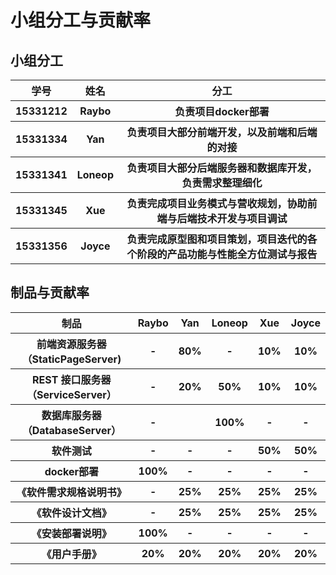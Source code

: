 # 小组分工与贡献率

## 小组分工

<table>
    <thead>
        <tr>
            <th >学号</th>
            <th >姓名</th>
            <th style="text-align: center;">分工</th>
        </tr>
    </thead>
    <tbody>
       <tr>
            <th >15331212</th>
            <th>Raybo</th>
            <th>负责项目docker部署</th>
       </tr>
            <th >15331334</th>
            <th>Yan</th>
            <th>负责项目大部分前端开发，以及前端和后端的对接</th>
        </tr>
        <tr>
            <th >15331341</th>
            <th>Loneop</th>
            <th>负责项目大部分后端服务器和数据库开发，负责需求整理细化</th>
        </tr>
        <tr>
            <th >15331345</th>
            <th>Xue</th>
            <th>负责完成项目业务模式与营收规划，协助前端与后端技术开发与项目调试</th>
        </tr>
        <tr>
            <th>15331356</th>
            <th>Joyce</th>
            <th>负责完成原型图和项目策划，项目迭代的各个阶段的产品功能与性能全方位测试与报告</th>
        </tr>      
    </tbody>
</table>

## 制品与贡献率

<table>
    <thead>
        <tr>
            <th >制品</th>
            <th style="text-align: center;">Raybo</th>
            <th style="text-align: center;">Yan</th>
            <th style="text-align: center;">Loneop</th>
            <th style="text-align: center;">Xue</th>
            <th style="text-align: center;">Joyce</th>
        </tr>
    </thead>
    <tbody>
       <tr>
            <th>前端资源服务器（StaticPageServer)</th>
            <th>-</th>
            <th>80%</th>
            <th>-</th>
            <th>10%</th>
            <th>10%</th>
       </tr>
            <th> REST 接口服务器（ServiceServer） </th>
            <th>-</th>
            <th>20%</th>
            <th>50%</th>
            <th>10%</th>
            <th>10%</th>
        </tr>
        <tr>
            <th>数据库服务器（DatabaseServer）</th>
            <th>-</th>
            <th></th>
            <th>100%</th>
            <th>-</th>
            <th>-</th>
        </tr>
        <tr>
            <th>软件测试</th>
            <th>-</th>
            <th>-</th>
            <th>-</th>
            <th>50%</th>
            <th>50%</th>
        </tr>
        <tr>
            <th>docker部署</th>
            <th>100%</th>
            <th>-</th>
            <th>-</th>
            <th>-</th>
            <th>-</th>
        </tr>
        <tr>
            <th>《软件需求规格说明书》</th>
            <th>-</th>
            <th>25%</th>
            <th>25%</th>
            <th>25%</th>
            <th>25%</th>
        </tr>  
        <tr>
            <th>《软件设计文档》</th>
            <th>-</th>
            <th>25%</th>
            <th>25%</th>
            <th>25%</th>
            <th>25%</th>
        </tr>  
        <tr>
            <th>《安装部署说明》</th>
            <th>100%</th>
            <th>-</th>
            <th>-</th>
            <th>-</th>
            <th>-</th>
        </tr> 
        <tr>
            <th>《用户手册》</th>
            <th>20%</th>
            <th>20%</th>
            <th>20%</th>
            <th>20%</th>
            <th>20%</th>
        </tr>      
    </tbody>
</table>
